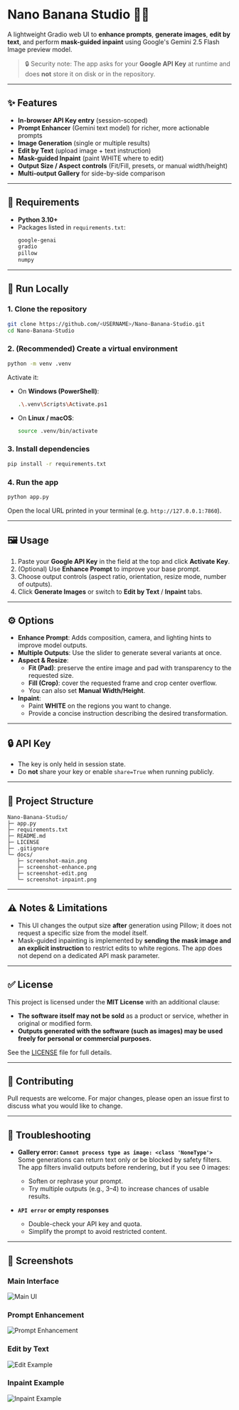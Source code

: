 # Nano Banana Studio 🍌🎨

A lightweight Gradio web UI to **enhance prompts**, **generate images**, **edit by text**, and perform **mask-guided inpaint** using Google's Gemini 2.5 Flash Image preview model.

> 🔒 Security note: The app asks for your **Google API Key** at runtime and does **not** store it on disk or in the repository.

---

## ✨ Features

- **In-browser API Key entry** (session-scoped)
- **Prompt Enhancer** (Gemini text model) for richer, more actionable prompts
- **Image Generation** (single or multiple results)
- **Edit by Text** (upload image + text instruction)
- **Mask-guided Inpaint** (paint WHITE where to edit)
- **Output Size / Aspect controls** (Fit/Fill, presets, or manual width/height)
- **Multi-output Gallery** for side-by-side comparison

---

## 🧰 Requirements

- **Python 3.10+**
- Packages listed in `requirements.txt`:
  ```txt
  google-genai
  gradio
  pillow
  numpy
  ```

---

## 🚀 Run Locally

### 1. Clone the repository
```bash
git clone https://github.com/<USERNAME>/Nano-Banana-Studio.git
cd Nano-Banana-Studio
```

### 2. (Recommended) Create a virtual environment
```bash
python -m venv .venv
```

Activate it:
- On **Windows (PowerShell)**:
  ```bash
  .\.venv\Scripts\Activate.ps1
  ```
- On **Linux / macOS**:
  ```bash
  source .venv/bin/activate
  ```

### 3. Install dependencies
```bash
pip install -r requirements.txt
```

### 4. Run the app
```bash
python app.py
```

Open the local URL printed in your terminal (e.g. `http://127.0.0.1:7860`).

---

## 🖼️ Usage

1. Paste your **Google API Key** in the field at the top and click **Activate Key**.
2. (Optional) Use **Enhance Prompt** to improve your base prompt.
3. Choose output controls (aspect ratio, orientation, resize mode, number of outputs).
4. Click **Generate Images** or switch to **Edit by Text** / **Inpaint** tabs.

---

## ⚙️ Options

- **Enhance Prompt**: Adds composition, camera, and lighting hints to improve model outputs.
- **Multiple Outputs**: Use the slider to generate several variants at once.
- **Aspect & Resize**:
  - **Fit (Pad)**: preserve the entire image and pad with transparency to the requested size.
  - **Fill (Crop)**: cover the requested frame and crop center overflow.
  - You can also set **Manual Width/Height**.
- **Inpaint**:
  - Paint **WHITE** on the regions you want to change.
  - Provide a concise instruction describing the desired transformation.

---

## 🔒 API Key

- The key is only held in session state.
- Do **not** share your key or enable `share=True` when running publicly.

---

## 📁 Project Structure

```
Nano-Banana-Studio/
├─ app.py
├─ requirements.txt
├─ README.md
├─ LICENSE
├─ .gitignore
└─ docs/
   ├─ screenshot-main.png
   ├─ screenshot-enhance.png
   ├─ screenshot-edit.png
   └─ screenshot-inpaint.png
```

---

## ⚠️ Notes & Limitations

- This UI changes the output size **after** generation using Pillow; it does not request a specific size from the model itself.
- Mask-guided inpainting is implemented by **sending the mask image and an explicit instruction** to restrict edits to white regions. The app does not depend on a dedicated API mask parameter.

---

## ✅ License

This project is licensed under the **MIT License** with an additional clause:

- **The software itself may not be sold** as a product or service, whether in original or modified form.  
- **Outputs generated with the software (such as images) may be used freely for personal or commercial purposes.**

See the [LICENSE](./LICENSE) file for full details.

---

## 🤝 Contributing

Pull requests are welcome. For major changes, please open an issue first to discuss what you would like to change.

---

## 🐞 Troubleshooting

- **Gallery error: `Cannot process type as image: <class 'NoneType'>`**  
  Some generations can return text only or be blocked by safety filters. The app filters invalid outputs before rendering, but if you see 0 images:
  - Soften or rephrase your prompt.
  - Try multiple outputs (e.g., 3–4) to increase chances of usable results.

- **`API error` or empty responses**  
  - Double-check your API key and quota.
  - Simplify the prompt to avoid restricted content.

---

## 📸 Screenshots

### Main Interface
![Main UI](docs/screenshot-main.png)

### Prompt Enhancement
![Prompt Enhancement](docs/screenshot-enhance.png)

### Edit by Text
![Edit Example](docs/screenshot-edit.png)

### Inpaint Example
![Inpaint Example](docs/screenshot-inpaint.png)
